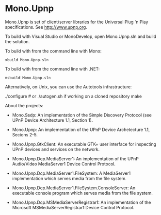 # Mono.Upnp

Mono.Upnp is set of client/server libraries for the Universal Plug 'n Play
specifications. See <http://www.upnp.org>.

To build with Visual Studio or MonoDevelop, open Mono.Upnp.sln and build the
solution.

To build with from the command line with Mono:

    xbuild Mono.Upnp.sln

To build with from the command line with .NET:

    msbuild Mono.Upnp.sln

Alternatively, on Unix, you can use the Autotools infrastructure:

   ./configure # or ./autogen.sh if working on a cloned repository
   make

About the projects:

* Mono.Ssdp: An implementation of the Simple Discovery Protocol (see UPnP Device
  Architecture 1.1, Section 1).

* Mono.Upnp: An implementation of the UPnP Device Archetecture 1.1, Secions 2-5.

* Mono.Upnp.GtkClient: An executable GTK+ user interface for inspecting UPnP
  devices and services on the network.

* Mono.Upnp.Dcp.MediaServer1: An implementation of the UPnP Audio/Video
  MediaServer1 Device Control Protocol.

* Mono.Upnp.Dcp.MediaServer1.FileSystem: A MediaServer1 implementation which
  serves media from the file system.

* Mono.Upnp.Dcp.MediaServer1.FileSystem.ConsoleServer: An executable console
  program which serves media from the file system.

* Mono.Upnp.Dcp.MSMediaServerRegistrar1: An implementation of the Microsoft
  MSMediaServerRegistrar1 Device Control Protocol.
